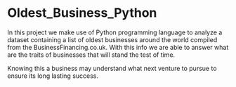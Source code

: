 # Oldest_Business_Python

In this project we make use of Python programming language to analyze a dataset containing a list of oldest 
businesses around the world compiled from the BusinessFinancing.co.uk. With this info we are able to answer what are the traits of 
businesses that will stand the test of time. 

Knowing this a business may understand what next venture to pursue to ensure its long lasting success. 
